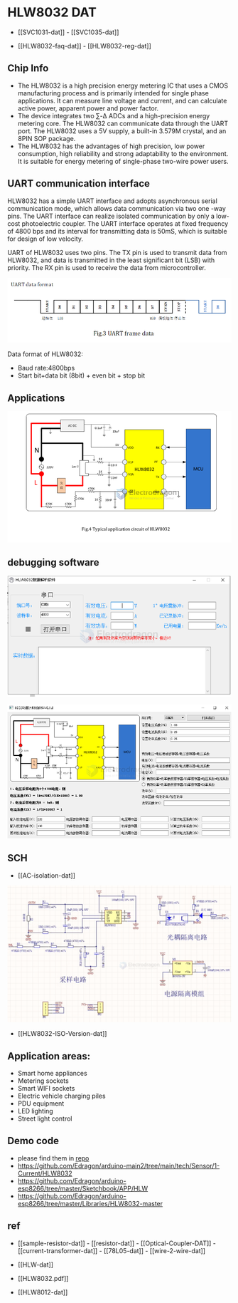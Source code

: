 # HLW8032 DAT

- [[SVC1031-dat]] - [[SVC1035-dat]]

- [[HLW8032-faq-dat]] - [[HLW8032-reg-dat]]

## Chip Info

- The HLW8032 is a high precision energy metering IC that uses a CMOS manufacturing process and is primarily intended for single phase applications. It can measure line voltage and current, and can calculate active power, apparent power and power factor.
- The device integrates two ∑-Δ ADCs and a high-precision energy metering core. The HLW8032 can communicate data through the UART port. The HLW8032 uses a 5V supply, a built-in 3.579M crystal, and an 8PIN SOP package.
- The HLW8032 has the advantages of high precision, low power consumption, high reliability and strong adaptability to the environment. It is suitable for energy metering of single-phase two-wire power users.


## UART communication interface


HLW8032 has a simple UART interface and adopts asynchronous serial communication mode, which allows data communication via two one -way pins. The UART interface can realize isolated communication by only a low-cost photoelectric coupler. The UART interface operates at fixed frequency of 4800 bps and its interval for transmitting data is 50mS, which is suitable for design of low velocity.   

UART of HLW8032 uses two pins. The TX pin is used to transmit data from HLW8032, and data is transmitted in the least significant bit (LSB) with priority. The RX pin is used to receive the data from microcontroller. 

![](2025-02-13-16-09-20.png)

Data format of HLW8032:   
 
- Baud rate:4800bps   
- Start bit+data bit (8bit) + even bit + stop bit


## Applications 

![](2023-11-01-18-24-07.png)


## debugging software 

![](2024-12-18-17-08-33.png)

![](2024-12-18-17-09-06.png)

## SCH 

- [[AC-isolation-dat]]

![](2025-05-20-12-28-21.png)

- [[HLW8032-ISO-Version-dat]]

## Application areas:

- Smart home appliances
- Metering sockets
- Smart WIFI sockets
- Electric vehicle charging piles
- PDU equipment
- LED lighting
- Street light control

## Demo code 

- please find them in [repo](https://github.com/Edragon/HLW)
- https://github.com/Edragon/arduino-main2/tree/main/tech/Sensor/1-Current/HLW8032
- https://github.com/Edragon/arduino-esp8266/tree/master/Sketchbook/APP/HLW
- https://github.com/Edragon/arduino-esp8266/tree/master/Libraries/HLW8032-master


## ref

- [[sample-resistor-dat]] - [[resistor-dat]] - [[Optical-Coupler-DAT]] - [[current-transformer-dat]] - [[78L05-dat]] - [[wire-2-wire-dat]]

- [[HLW-dat]]

- [[HLW8032.pdf]]

- [[HLW8012-dat]] 